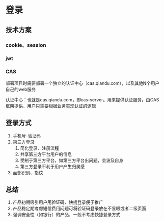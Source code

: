 # 登录

## 技术方案

### cookie、session

### jwt

### CAS

部署项目时需要部署一个独立的认证中心（cas.qiandu.com），以及其他N个用户自己的web服务

认证中心：也就是cas.qiandu.com，即cas-server。用来提供认证服务，由CAS框架提供，用户只需要根据业务实现认证的逻辑

## 登录方式

1. 手机号-验证码
2. 第三方登录
    1. 简化登录、注册流程
    2. 共享第三方平台用户的信息
    3. 受制于第三方平台，如第三方平台出问题，会波及自身
    4. 第三方登录不利于用户产生归属感
3. 面部识别、指纹

## 总结

1. 产品初期吸引用户用验证码、快捷登录便于推广
2. 产品稳定期考虑短信费用问题可将验证码登录放在不显眼或者二级页面
3. 强调安全性（如银行）的产品，一般不考虑快捷登录方式